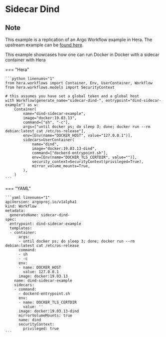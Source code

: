 # Sidecar Dind

## Note

This example is a replication of an Argo Workflow example in Hera.
The upstream example can be [found here](https://github.com/argoproj/argo-workflows/blob/master/examples/sidecar-dind.yaml).

This example showcases how one can run Docker in Docker with a sidecar container with Hera


=== "Hera"

    ```python linenums="1"
    from hera.workflows import Container, Env, UserContainer, Workflow
    from hera.workflows.models import SecurityContext

    # this assumes you have set a global token and a global host
    with Workflow(generate_name="sidecar-dind-", entrypoint="dind-sidecar-example") as w:
        Container(
            name="dind-sidecar-example",
            image="docker:19.03.13",
            command=["sh", "-c"],
            args=["until docker ps; do sleep 3; done; docker run --rm debian:latest cat /etc/os-release"],
            env=[Env(name="DOCKER_HOST", value="127.0.0.1")],
            sidecars=UserContainer(
                name="dind",
                image="docker:19.03.13-dind",
                command=["dockerd-entrypoint.sh"],
                env=[Env(name="DOCKER_TLS_CERTDIR", value="")],
                security_context=SecurityContext(privileged=True),
                mirror_volume_mounts=True,
            ),
        )
    ```

=== "YAML"

    ```yaml linenums="1"
    apiVersion: argoproj.io/v1alpha1
    kind: Workflow
    metadata:
      generateName: sidecar-dind-
    spec:
      entrypoint: dind-sidecar-example
      templates:
      - container:
          args:
          - until docker ps; do sleep 3; done; docker run --rm debian:latest cat /etc/os-release
          command:
          - sh
          - -c
          env:
          - name: DOCKER_HOST
            value: 127.0.0.1
          image: docker:19.03.13
        name: dind-sidecar-example
        sidecars:
        - command:
          - dockerd-entrypoint.sh
          env:
          - name: DOCKER_TLS_CERTDIR
            value: ''
          image: docker:19.03.13-dind
          mirrorVolumeMounts: true
          name: dind
          securityContext:
            privileged: true
    ```

